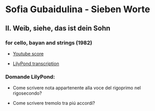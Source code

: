 # Sofia Gubaidulina - Sieben Worte 

## II. Weib, siehe, das ist dein Sohn

### for cello, bayan and strings (1982)

- [Youtube score](https://www.youtube.com/watch?v=uAMboPrZ4jM)

- [LilyPond transcription](https://github.com/Velitch/BN_Musica_Elettronica/tree/main/IBN/COME-02-composizione-IBN/Trascrizioni-LilyPond/Gubaidulina-%20II.%20Weib%2C%20siehe%2C%20das%20ist%20dein%20Sohn)


### Domande LilyPond:

- Come scrivere nota appartenente alla voce del rigoprimo nel rigosecondo?

- Come scrivere tremolo tra piú accordi?
